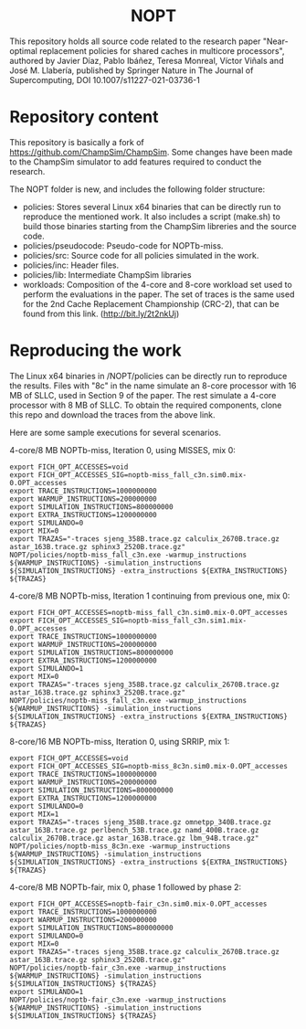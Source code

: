 <p align="center">
  <h1 align="center"> NOPT </h1>
  <p> This repository holds all source code related to the research paper "Near-optimal replacement policies for shared caches in multicore processors", authored by Javier Díaz, Pablo Ibáñez, Teresa Monreal, Víctor Viñals and José M. Llabería, published by Springer Nature in The Journal of Supercomputing, DOI 10.1007/s11227-021-03736-1 <p>
</p>

# Repository content

This repository is basically a fork of https://github.com/ChampSim/ChampSim. Some changes have been made to the ChampSim simulator to add features required to conduct the research.

The NOPT folder is new, and includes the following folder structure:

- policies: Stores several Linux x64 binaries that can be directly run to reproduce the mentioned work. It also includes a script (make.sh) to build those binaries starting from the ChampSim libreries and the source code.
- policies/pseudocode: Pseudo-code for NOPTb-miss.
- policies/src: Source code for all policies simulated in the work.
- policies/inc: Header files.
- policies/lib: Intermediate ChampSim libraries
- workloads: Composition of the 4-core and 8-core workload set used to perform the evaluations in the paper. The set of traces is the same used for the 2nd Cache Replacement Championship (CRC-2), that can be found from this link. (http://bit.ly/2t2nkUj) 

# Reproducing the work

The Linux x64 binaries in /NOPT/policies can be directly run to reproduce the results. Files with "8c" in the name simulate an 8-core processor with 16 MB of SLLC, used in Section 9 of the paper. The rest simulate a 4-core processor with 8 MB of SLLC.
To obtain the required components, clone this repo and download the traces from the above link.

Here are some sample executions for several scenarios. 

4-core/8 MB NOPTb-miss, Iteration 0, using MISSES, mix 0:
```
export FICH_OPT_ACCESSES=void
export FICH_OPT_ACCESSES_SIG=noptb-miss_fall_c3n.sim0.mix-0.OPT_accesses
export TRACE_INSTRUCTIONS=1000000000
export WARMUP_INSTRUCTIONS=200000000
export SIMULATION_INSTRUCTIONS=800000000
export EXTRA_INSTRUCTIONS=1200000000
export SIMULANDO=0
export MIX=0
export TRAZAS="-traces sjeng_358B.trace.gz calculix_2670B.trace.gz astar_163B.trace.gz sphinx3_2520B.trace.gz"
NOPT/policies/noptb-miss_fall_c3n.exe -warmup_instructions ${WARMUP_INSTRUCTIONS} -simulation_instructions ${SIMULATION_INSTRUCTIONS} -extra_instructions ${EXTRA_INSTRUCTIONS} ${TRAZAS}
```

4-core/8 MB NOPTb-miss, Iteration 1 continuing from previous one, mix 0:
```
export FICH_OPT_ACCESSES=noptb-miss_fall_c3n.sim0.mix-0.OPT_accesses
export FICH_OPT_ACCESSES_SIG=noptb-miss_fall_c3n.sim1.mix-0.OPT_accesses
export TRACE_INSTRUCTIONS=1000000000
export WARMUP_INSTRUCTIONS=200000000
export SIMULATION_INSTRUCTIONS=800000000
export EXTRA_INSTRUCTIONS=1200000000
export SIMULANDO=1
export MIX=0
export TRAZAS="-traces sjeng_358B.trace.gz calculix_2670B.trace.gz astar_163B.trace.gz sphinx3_2520B.trace.gz"
NOPT/policies/noptb-miss_fall_c3n.exe -warmup_instructions ${WARMUP_INSTRUCTIONS} -simulation_instructions ${SIMULATION_INSTRUCTIONS} -extra_instructions ${EXTRA_INSTRUCTIONS} ${TRAZAS}
```

8-core/16 MB NOPTb-miss, Iteration 0, using SRRIP, mix 1:
```
export FICH_OPT_ACCESSES=void
export FICH_OPT_ACCESSES_SIG=noptb-miss_8c3n.sim0.mix-0.OPT_accesses
export TRACE_INSTRUCTIONS=1000000000
export WARMUP_INSTRUCTIONS=200000000
export SIMULATION_INSTRUCTIONS=800000000
export EXTRA_INSTRUCTIONS=1200000000
export SIMULANDO=0
export MIX=1
export TRAZAS="-traces sjeng_358B.trace.gz omnetpp_340B.trace.gz astar_163B.trace.gz perlbench_53B.trace.gz namd_400B.trace.gz calculix_2670B.trace.gz astar_163B.trace.gz lbm_94B.trace.gz"
NOPT/policies/noptb-miss_8c3n.exe -warmup_instructions ${WARMUP_INSTRUCTIONS} -simulation_instructions ${SIMULATION_INSTRUCTIONS} -extra_instructions ${EXTRA_INSTRUCTIONS} ${TRAZAS}
```

4-core/8 MB NOPTb-fair, mix 0, phase 1 followed by phase 2:
```
export FICH_OPT_ACCESSES=noptb-fair_c3n.sim0.mix-0.OPT_accesses
export TRACE_INSTRUCTIONS=1000000000
export WARMUP_INSTRUCTIONS=200000000
export SIMULATION_INSTRUCTIONS=800000000
export SIMULANDO=0
export MIX=0
export TRAZAS="-traces sjeng_358B.trace.gz calculix_2670B.trace.gz astar_163B.trace.gz sphinx3_2520B.trace.gz"
NOPT/policies/noptb-fair_c3n.exe -warmup_instructions ${WARMUP_INSTRUCTIONS} -simulation_instructions ${SIMULATION_INSTRUCTIONS} ${TRAZAS}
export SIMULANDO=1
NOPT/policies/noptb-fair_c3n.exe -warmup_instructions ${WARMUP_INSTRUCTIONS} -simulation_instructions ${SIMULATION_INSTRUCTIONS} ${TRAZAS}
```
